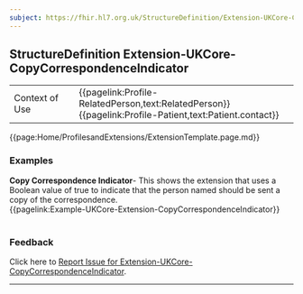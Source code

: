 ```yaml
---
subject: https://fhir.hl7.org.uk/StructureDefinition/Extension-UKCore-CopyCorrespondenceIndicator
---
```

## StructureDefinition Extension-UKCore-CopyCorrespondenceIndicator

<table id="addToTranspose">
<tr><td>Context of Use</td>
<td>{{pagelink:Profile-RelatedPerson,text:RelatedPerson}}<br/>
{{pagelink:Profile-Patient,text:Patient.contact}}</td>
</tr>
</table>

{{page:Home/ProfilesandExtensions/ExtensionTemplate.page.md}}

<div id="Examples" class="tabcontent">
  <h3>Examples</h3>
  <b>Copy Correspondence Indicator</b>- This shows the extension that uses a Boolean value of true to indicate that the person named should be sent a copy of the correspondence.<br>
{{pagelink:Example-UKCore-Extension-CopyCorrespondenceIndicator}}
<br><br>
</div>
<div id="Feedback" class="tabcontent">
  <h3>Feedback</h3>
Click here to <a href="https://simplifier.net/HL7FHIRUKCoreR4/Extension-UKCore-CopyCorrespondenceIndicator/~issues?level=File">Report Issue for Extension-UKCore-CopyCorrespondenceIndicator</a>.
</div>

---
